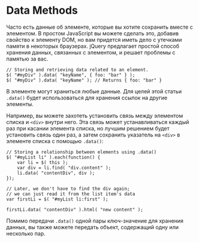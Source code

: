 # Data Methods
Часто есть данные об элементе, которые вы хотите сохранить вместе с элементом. В простом JavaScript вы можете сделать это, добавив свойство к элементу DOM, но вам придется иметь дело с утечками памяти в некоторых браузерах. jQuery предлагает простой способ хранения данных, связанных с элементом, и решает проблемы с памятью за вас.

    // Storing and retrieving data related to an element.
    $( "#myDiv" ).data( "keyName", { foo: "bar" } );
    $( "#myDiv" ).data( "keyName" ); // Returns { foo: "bar" }

В элементе могут храниться любые данные. Для целей этой статьи `.data()` будет использоваться для хранения ссылок на другие элементы.

Например, вы можете захотеть установить связь между элементом списка и `<div>` внутри него. Эта связь может устанавливаться каждый раз при касании элемента списка, но лучшим решением будет установить связь один раз, а затем сохранить указатель на `<div>` в элементе списка с помощью `.data()`:

    // Storing a relationship between elements using .data()
    $( "#myList li" ).each(function() {
        var li = $( this );
        var div = li.find( "div.content" );
        li.data( "contentDiv", div );
    });

    // Later, we don't have to find the div again;
    // we can just read it from the list item's data
    var firstLi = $( "#myList li:first" );

    firstLi.data( "contentDiv" ).html( "new content" );

Помимо передачи `.data()` одной пары ключ-значение для хранения данных, вы также можете передать объект, содержащий одну или несколько пар.
